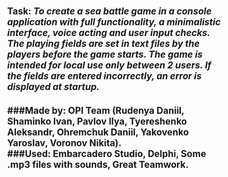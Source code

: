 Task: *To create a sea battle game in a console application with full functionality, a minimalistic interface, voice acting and user input checks.<br>
The playing fields are set in text files by the players before the game starts. The game is intended for local use only between 2 users. If the fields are entered incorrectly, an error is displayed at startup.*
---
###Made by: OPI Team (Rudenya Daniil, Shaminko Ivan, Pavlov Ilya, Tyereshenko Aleksandr, Ohremchuk Daniil, Yakovenko Yaroslav, Voronov Nikita).<br>
###Used: Embarcadero Studio, Delphi, Some .mp3 files with sounds, Great Teamwork.
---